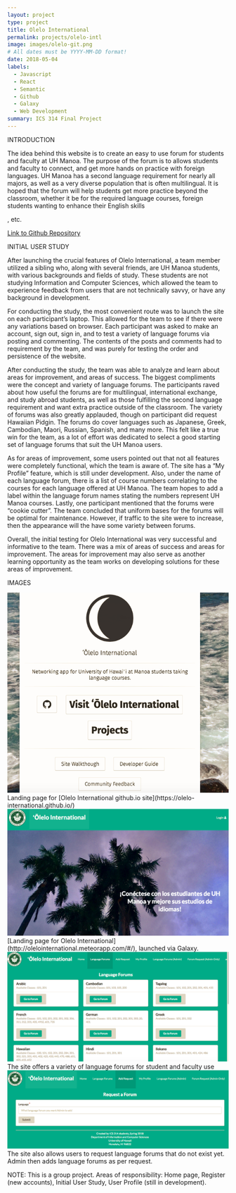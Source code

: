 ```yaml
---
layout: project
type: project
title: Olelo International
permalink: projects/olelo-intl
image: images/olelo-git.png
# All dates must be YYYY-MM-DD format!
date: 2018-05-04
labels:
  - Javascript
  - React
  - Semantic
  - Github
  - Galaxy
  - Web Development
summary: ICS 314 Final Project 
---
```


INTRODUCTION

The idea behind this website is to create an easy to use forum for students and faculty at UH Manoa. The purpose of the forum is to allows students and faculty to connect, and get more hands on practice with foreign languages. UH Manoa has a second language requirement for nearly all majors, as well as a very diverse population that is often multilingual. It is hoped that the forum will help students get more practice beyond the classroom, whether it be for the required language courses, foreign students wanting to enhance their English skills

, etc.

[Link to Github Repository](https://github.com/olelo-international)

INITIAL USER STUDY

After launching the crucial features of Olelo International, a team member utilized a sibling who, along with several friends, are UH Manoa students, with various backgrounds and fields of study. These students are not studying Information and Computer Sciences, which allowed the team to experience feedback from users that are not technically savvy, or have any background in development.

For conducting the study, the most convenient route was to launch the site on each participant’s laptop. This allowed for the team to see if there were any variations based on browser. Each participant was asked to make an account, sign out, sign in, and to test a variety of language forums via posting and commenting. The contents of the posts and comments had to requirement by the team, and was purely for testing the order and persistence of the website.

After conducting the study, the team was able to analyze and learn about areas for improvement, and areas of success. The biggest compliments were the concept and variety of language forums. The participants raved about how useful the forums are for multilingual, international exchange, and study abroad students, as well as those fulfilling the second language requirement and want extra practice outside of the classroom. The variety of forums was also greatly applauded, though on participant did request Hawaiian Pidgin. The forums do cover languages such as Japanese, Greek, Cambodian, Maori, Russian, Spanish, and many more. This felt like a true win for the team, as a lot of effort was dedicated to select a good starting set of language forums that suit the UH Manoa users.

As for areas of improvement, some users pointed out that not all features were completely functional, which the team is aware of. The site has a “My Profile” feature, which is still under development. Also, under the name of each language forum, there is a list of course numbers correlating to the courses for each language offered at UH Manoa. The team hopes to add a label within the language forum names stating the numbers represent UH Manoa courses. Lastly, one participant mentioned that the forums were “cookie cutter”. The team concluded that uniform bases for the forums will be optimal for maintenance. However, if traffic to the site were to increase, then the appearance will the have some variety between forums.

Overall, the initial testing for Olelo International was very successful and informative to the team. There was a mix of areas of success and areas for improvement. The areas for improvement may also serve as another learning opportunity as the team works on developing solutions for these areas of improvement.

IMAGES

<img class="ui medium image" src="/images/olelo-git.png">
Landing page for [Olelo International github.io site](https://olelo-international.github.io/) 

<img class="ui medium image" src="/images/olelo-landing.png">
[Landing page for Olelo International](http://olelointernational.meteorapp.com/#/), launched via Galaxy.

<img class="ui medium image" src="/images/olelo-forums.png">
The site offers a variety of language forums for student and faculty use

<img class="ui medium image" src="/images/olelo-request.png">
The site also allows users to request language forums that do not exist yet. Admin then adds language forums as per request.


NOTE: This is a group project. Areas of responsibility: Home page, Register (new accounts), Initial User Study, User Profile (still in development).
